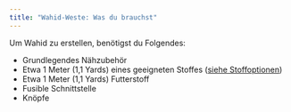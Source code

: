 ```yaml
---
title: "Wahid-Weste: Was du brauchst"
---
```


Um Wahid zu erstellen, benötigst du Folgendes:

- Grundlegendes Nähzubehör
- Etwa 1 Meter (1,1 Yards) eines geeigneten Stoffes ([siehe Stoffoptionen](/docs/designs/wahid/fabric))
- Etwa 1 Meter (1,1 Yards) Futterstoff
- Fusible Schnittstelle
- Knöpfe
